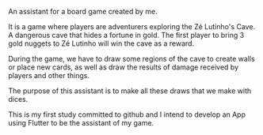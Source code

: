 
An assistant for a board game created by me.

It is a game where players are adventurers exploring the Zé Lutinho's Cave. A dangerous cave that hides a fortune in gold. The first player to bring 3 gold nuggets to Zé Lutinho will win the cave as a reward.

During the game, we have to draw some regions of the cave to create walls or place new cards, as well as draw the results of damage received by players and other things.

The purpose of this assistant is to make all these draws that we make with dices.

This is my first study committed to github and I intend to develop an App using Flutter to be the assistant of my game.
